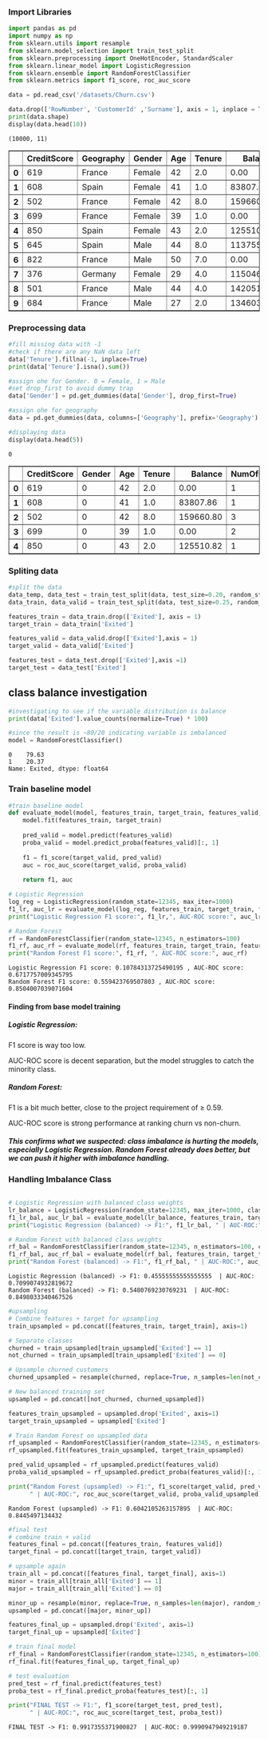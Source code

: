 ### Import Libraries


```python
import pandas as pd
import numpy as np
from sklearn.utils import resample
from sklearn.model_selection import train_test_split
from sklearn.preprocessing import OneHotEncoder, StandardScaler
from sklearn.linear_model import LogisticRegression
from sklearn.ensemble import RandomForestClassifier 
from sklearn.metrics import f1_score, roc_auc_score
```


```python
data = pd.read_csv('/datasets/Churn.csv')

data.drop(['RowNumber', 'CustomerId' ,'Surname'], axis = 1, inplace = True )
print(data.shape)
display(data.head(10))
```

    (10000, 11)



<div>
<style scoped>
    .dataframe tbody tr th:only-of-type {
        vertical-align: middle;
    }

    .dataframe tbody tr th {
        vertical-align: top;
    }

    .dataframe thead th {
        text-align: right;
    }
</style>
<table border="1" class="dataframe">
  <thead>
    <tr style="text-align: right;">
      <th></th>
      <th>CreditScore</th>
      <th>Geography</th>
      <th>Gender</th>
      <th>Age</th>
      <th>Tenure</th>
      <th>Balance</th>
      <th>NumOfProducts</th>
      <th>HasCrCard</th>
      <th>IsActiveMember</th>
      <th>EstimatedSalary</th>
      <th>Exited</th>
    </tr>
  </thead>
  <tbody>
    <tr>
      <th>0</th>
      <td>619</td>
      <td>France</td>
      <td>Female</td>
      <td>42</td>
      <td>2.0</td>
      <td>0.00</td>
      <td>1</td>
      <td>1</td>
      <td>1</td>
      <td>101348.88</td>
      <td>1</td>
    </tr>
    <tr>
      <th>1</th>
      <td>608</td>
      <td>Spain</td>
      <td>Female</td>
      <td>41</td>
      <td>1.0</td>
      <td>83807.86</td>
      <td>1</td>
      <td>0</td>
      <td>1</td>
      <td>112542.58</td>
      <td>0</td>
    </tr>
    <tr>
      <th>2</th>
      <td>502</td>
      <td>France</td>
      <td>Female</td>
      <td>42</td>
      <td>8.0</td>
      <td>159660.80</td>
      <td>3</td>
      <td>1</td>
      <td>0</td>
      <td>113931.57</td>
      <td>1</td>
    </tr>
    <tr>
      <th>3</th>
      <td>699</td>
      <td>France</td>
      <td>Female</td>
      <td>39</td>
      <td>1.0</td>
      <td>0.00</td>
      <td>2</td>
      <td>0</td>
      <td>0</td>
      <td>93826.63</td>
      <td>0</td>
    </tr>
    <tr>
      <th>4</th>
      <td>850</td>
      <td>Spain</td>
      <td>Female</td>
      <td>43</td>
      <td>2.0</td>
      <td>125510.82</td>
      <td>1</td>
      <td>1</td>
      <td>1</td>
      <td>79084.10</td>
      <td>0</td>
    </tr>
    <tr>
      <th>5</th>
      <td>645</td>
      <td>Spain</td>
      <td>Male</td>
      <td>44</td>
      <td>8.0</td>
      <td>113755.78</td>
      <td>2</td>
      <td>1</td>
      <td>0</td>
      <td>149756.71</td>
      <td>1</td>
    </tr>
    <tr>
      <th>6</th>
      <td>822</td>
      <td>France</td>
      <td>Male</td>
      <td>50</td>
      <td>7.0</td>
      <td>0.00</td>
      <td>2</td>
      <td>1</td>
      <td>1</td>
      <td>10062.80</td>
      <td>0</td>
    </tr>
    <tr>
      <th>7</th>
      <td>376</td>
      <td>Germany</td>
      <td>Female</td>
      <td>29</td>
      <td>4.0</td>
      <td>115046.74</td>
      <td>4</td>
      <td>1</td>
      <td>0</td>
      <td>119346.88</td>
      <td>1</td>
    </tr>
    <tr>
      <th>8</th>
      <td>501</td>
      <td>France</td>
      <td>Male</td>
      <td>44</td>
      <td>4.0</td>
      <td>142051.07</td>
      <td>2</td>
      <td>0</td>
      <td>1</td>
      <td>74940.50</td>
      <td>0</td>
    </tr>
    <tr>
      <th>9</th>
      <td>684</td>
      <td>France</td>
      <td>Male</td>
      <td>27</td>
      <td>2.0</td>
      <td>134603.88</td>
      <td>1</td>
      <td>1</td>
      <td>1</td>
      <td>71725.73</td>
      <td>0</td>
    </tr>
  </tbody>
</table>
</div>


### Preprocessing data


```python
#fill missing data with -1
#check if there are any NaN data left
data['Tenure'].fillna(-1, inplace=True)
print(data['Tenure'].isna().sum())

#assign ohe for Gender. 0 = Female, 1 = Male
#set drop_first to avoid dummy trap
data['Gender'] = pd.get_dummies(data['Gender'], drop_first=True)

#assign ohe for geography
data = pd.get_dummies(data, columns=['Geography'], prefix='Geography')

#displaying data
display(data.head(5))
```

    0



<div>
<style scoped>
    .dataframe tbody tr th:only-of-type {
        vertical-align: middle;
    }

    .dataframe tbody tr th {
        vertical-align: top;
    }

    .dataframe thead th {
        text-align: right;
    }
</style>
<table border="1" class="dataframe">
  <thead>
    <tr style="text-align: right;">
      <th></th>
      <th>CreditScore</th>
      <th>Gender</th>
      <th>Age</th>
      <th>Tenure</th>
      <th>Balance</th>
      <th>NumOfProducts</th>
      <th>HasCrCard</th>
      <th>IsActiveMember</th>
      <th>EstimatedSalary</th>
      <th>Exited</th>
      <th>Geography_France</th>
      <th>Geography_Germany</th>
      <th>Geography_Spain</th>
    </tr>
  </thead>
  <tbody>
    <tr>
      <th>0</th>
      <td>619</td>
      <td>0</td>
      <td>42</td>
      <td>2.0</td>
      <td>0.00</td>
      <td>1</td>
      <td>1</td>
      <td>1</td>
      <td>101348.88</td>
      <td>1</td>
      <td>1</td>
      <td>0</td>
      <td>0</td>
    </tr>
    <tr>
      <th>1</th>
      <td>608</td>
      <td>0</td>
      <td>41</td>
      <td>1.0</td>
      <td>83807.86</td>
      <td>1</td>
      <td>0</td>
      <td>1</td>
      <td>112542.58</td>
      <td>0</td>
      <td>0</td>
      <td>0</td>
      <td>1</td>
    </tr>
    <tr>
      <th>2</th>
      <td>502</td>
      <td>0</td>
      <td>42</td>
      <td>8.0</td>
      <td>159660.80</td>
      <td>3</td>
      <td>1</td>
      <td>0</td>
      <td>113931.57</td>
      <td>1</td>
      <td>1</td>
      <td>0</td>
      <td>0</td>
    </tr>
    <tr>
      <th>3</th>
      <td>699</td>
      <td>0</td>
      <td>39</td>
      <td>1.0</td>
      <td>0.00</td>
      <td>2</td>
      <td>0</td>
      <td>0</td>
      <td>93826.63</td>
      <td>0</td>
      <td>1</td>
      <td>0</td>
      <td>0</td>
    </tr>
    <tr>
      <th>4</th>
      <td>850</td>
      <td>0</td>
      <td>43</td>
      <td>2.0</td>
      <td>125510.82</td>
      <td>1</td>
      <td>1</td>
      <td>1</td>
      <td>79084.10</td>
      <td>0</td>
      <td>0</td>
      <td>0</td>
      <td>1</td>
    </tr>
  </tbody>
</table>
</div>


### Spliting data


```python
#split the data
data_temp, data_test = train_test_split(data, test_size=0.20, random_state=12345)
data_train, data_valid = train_test_split(data, test_size=0.25, random_state=12345)

features_train = data_train.drop(['Exited'], axis = 1)
target_train = data_train['Exited']

features_valid = data_valid.drop(['Exited'],axis = 1)
target_valid = data_valid['Exited']

features_test = data_test.drop(['Exited'],axis =1)
target_test = data_test['Exited']

```

## class balance investigation


```python
#investigating to see if the variable distribution is balance
print(data['Exited'].value_counts(normalize=True) * 100) 

#since the result is ~80/20 indicating variable is imbalanced 
model = RandomForestClassifier()
```

    0    79.63
    1    20.37
    Name: Exited, dtype: float64


### Train baseline model


```python
#train baseline model 
def evaluate_model(model, features_train, target_train, features_valid, target_valid):
    model.fit(features_train, target_train)
    
    pred_valid = model.predict(features_valid)
    proba_valid = model.predict_proba(features_valid)[:, 1]
    
    f1 = f1_score(target_valid, pred_valid)
    auc = roc_auc_score(target_valid, proba_valid)
    
    return f1, auc

# Logistic Regression
log_reg = LogisticRegression(random_state=12345, max_iter=1000)
f1_lr, auc_lr = evaluate_model(log_reg, features_train, target_train, features_valid, target_valid)
print("Logistic Regression F1 score:", f1_lr,", AUC-ROC score:", auc_lr)

# Random Forest
rf = RandomForestClassifier(random_state=12345, n_estimators=100)
f1_rf, auc_rf = evaluate_model(rf, features_train, target_train, features_valid, target_valid)
print("Random Forest F1 score:", f1_rf, ", AUC-ROC score:", auc_rf)
```

    Logistic Regression F1 score: 0.10784313725490195 , AUC-ROC score: 0.6717757009345795
    Random Forest F1 score: 0.559423769507803 , AUC-ROC score: 0.8504007039071604


#### Finding from base model training 
##### Logistic Regression: 

F1 score is way too low.

AUC-ROC score is decent separation, but the model struggles to catch the minority class.

##### Random Forest:

F1 is a bit much better, close to the project requirement of ≥ 0.59.

AUC-ROC score is strong performance at ranking churn vs non-churn.

##### This confirms what we suspected: class imbalance is hurting the models, especially Logistic Regression. Random Forest already does better, but we can push it higher with imbalance handling.

### Handling Imbalance Class


```python

# Logistic Regression with balanced class weights
lr_balance = LogisticRegression(random_state=12345, max_iter=1000, class_weight="balanced")
f1_lr_bal, auc_lr_bal = evaluate_model(lr_balance, features_train, target_train, features_valid, target_valid)
print("Logistic Regression (balanced) -> F1:", f1_lr_bal, " | AUC-ROC:", auc_lr_bal)

# Random Forest with balanced class weights
rf_bal = RandomForestClassifier(random_state=12345, n_estimators=100, class_weight="balanced")
f1_rf_bal, auc_rf_bal = evaluate_model(rf_bal, features_train, target_train, features_valid, target_valid)
print("Random Forest (balanced) -> F1:", f1_rf_bal, " | AUC-ROC:", auc_rf_bal)


```

    Logistic Regression (balanced) -> F1: 0.45555555555555555  | AUC-ROC: 0.7099074932819672
    Random Forest (balanced) -> F1: 0.5480769230769231  | AUC-ROC: 0.8498033340467526



```python
#upsampling
# Combine features + target for upsampling
train_upsampled = pd.concat([features_train, target_train], axis=1)

# Separate classes
churned = train_upsampled[train_upsampled['Exited'] == 1]
not_churned = train_upsampled[train_upsampled['Exited'] == 0]

# Upsample churned customers
churned_upsampled = resample(churned, replace=True, n_samples=len(not_churned), random_state=12345)

# New balanced training set
upsampled = pd.concat([not_churned, churned_upsampled])

features_train_upsampled = upsampled.drop('Exited', axis=1)
target_train_upsampled = upsampled['Exited']

# Train Random Forest on upsampled data
rf_upsampled = RandomForestClassifier(random_state=12345, n_estimators=100)
rf_upsampled.fit(features_train_upsampled, target_train_upsampled)

pred_valid_upsampled = rf_upsampled.predict(features_valid)
proba_valid_upsampled = rf_upsampled.predict_proba(features_valid)[:, 1]

print("Random Forest (upsampled) -> F1:", f1_score(target_valid, pred_valid_upsampled), 
      " | AUC-ROC:", roc_auc_score(target_valid, proba_valid_upsampled))
```

    Random Forest (upsampled) -> F1: 0.6042105263157895  | AUC-ROC: 0.8445497134432



```python
#final test 
# combine train + valid
features_final = pd.concat([features_train, features_valid])
target_final = pd.concat([target_train, target_valid])

# upsample again
train_all = pd.concat([features_final, target_final], axis=1)
minor = train_all[train_all['Exited'] == 1]
major = train_all[train_all['Exited'] == 0]

minor_up = resample(minor, replace=True, n_samples=len(major), random_state=12345)
upsampled = pd.concat([major, minor_up])

features_final_up = upsampled.drop('Exited', axis=1)
target_final_up = upsampled['Exited']

# train final model
rf_final = RandomForestClassifier(random_state=12345, n_estimators=100)
rf_final.fit(features_final_up, target_final_up)

# test evaluation
pred_test = rf_final.predict(features_test)
proba_test = rf_final.predict_proba(features_test)[:, 1]

print("FINAL TEST -> F1:", f1_score(target_test, pred_test),
      " | AUC-ROC:", roc_auc_score(target_test, proba_test))
```

    FINAL TEST -> F1: 0.9917355371900827  | AUC-ROC: 0.9990947949219187



```python

```
